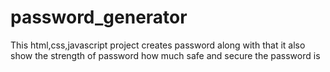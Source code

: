 # password_generator
This html,css,javascript project creates password along with that it also show the strength of password how much safe and secure  the password is
